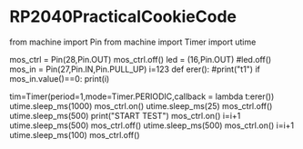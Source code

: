 # RP2040PracticalCookieCode

from machine import Pin
from machine import Timer
import utime

mos_ctrl = Pin(28,Pin.OUT)
mos_ctrl.off()
led = (16,Pin.OUT)
#led.off()
mos_in = Pin(27,Pin.IN,Pin.PULL_UP)
i=123
def erer():
    #print("t1")
    if mos_in.value()==0:
        print(i)

tim=Timer(period=1,mode=Timer.PERIODIC,callback = lambda t:erer())
utime.sleep_ms(1000)
mos_ctrl.on()
utime.sleep_ms(25)
mos_ctrl.off()
utime.sleep_ms(500)
print("START TEST")
mos_ctrl.on()
i=i+1
utime.sleep_ms(500)
mos_ctrl.off()
utime.sleep_ms(500)
mos_ctrl.on()
i=i+1
utime.sleep_ms(100)
mos_ctrl.off()
